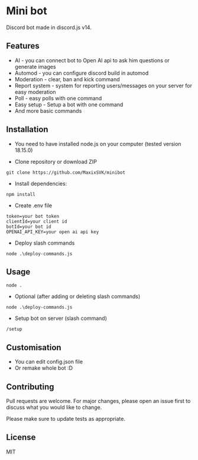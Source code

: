# Mini bot

Discord bot made in discord.js v14.

## Features

 - AI - you can connect bot to Open AI api to ask him questions or generate images
 - Automod - you can configure discord build in automod
 - Moderation - clear, ban and kick command
 - Report system - system for reporting users/messages on your server for easy moderation
 - Poll - easy polls with one command
 - Easy setup - Setup a bot with one command
 - And more basic commands 

## Installation

 - You need to have installed node.js on your computer (tested version 18.15.0)

 - Clone repository or download ZIP
```
git clone https://github.com/MaxixSVK/minibot
``` 
- Install dependencies:

```
npm install
```

 - Create .env file
```
token=your bot token
clientId=your client id
botId=your bot id
OPENAI_API_KEY=your open ai api key
```
- Deploy slash commands
```
node .\deploy-commands.js
```

## Usage

```
node .
```
- Optional (after adding or deleting slash commands)

```
node .\deploy-commands.js
```

- Setup bot on server (slash command)
```
/setup
```
## Customisation
 - You can edit config.json file
 - Or remake whole bot  :D

## Contributing

Pull requests are welcome. For major changes, please open an issue first
to discuss what you would like to change.

Please make sure to update tests as appropriate.

## License

MIT